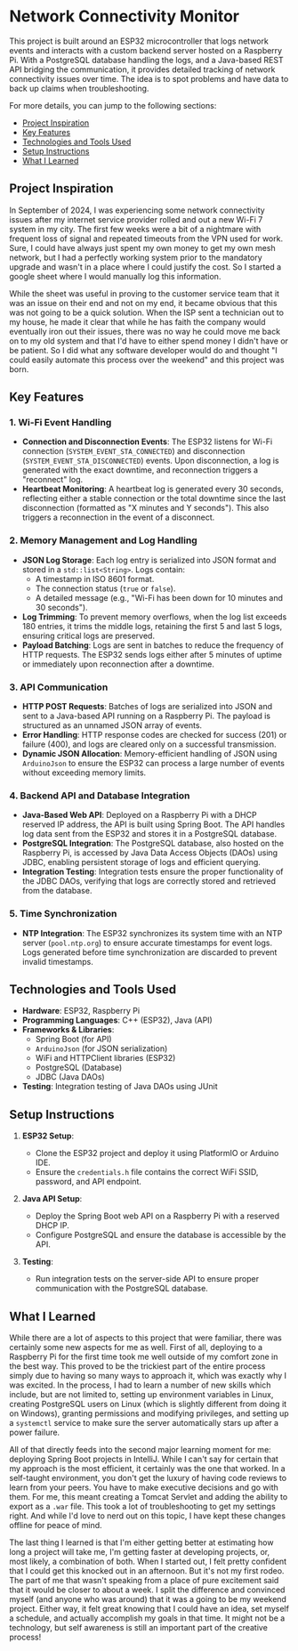 # Network Connectivity Monitor
This project is built around an ESP32 microcontroller that logs network events and interacts with a custom backend server hosted on a Raspberry Pi. With a PostgreSQL database handling the logs, and a Java-based REST API bridging the communication, it provides detailed tracking of network connectivity issues over time. The idea is to spot problems and have data to back up claims when troubleshooting.

For more details, you can jump to the following sections:

- [Project Inspiration](#project-inspiration)
- [Key Features](#key-features)
- [Technologies and Tools Used](#technologies-and-tools-used)
- [Setup Instructions](#setup-instructions)
- [What I Learned](#what-i-learned)

## Project Inspiration
In September of 2024, I was experiencing some network connectivity issues after my internet service provider rolled and out a new Wi-Fi 7 system in my city. The first few weeks were a bit of a nightmare with frequent loss of signal and repeated timeouts from the VPN used for work. Sure, I could have always just spent my own money to get my own mesh network, but I had a perfectly working system prior to the mandatory upgrade and wasn't in a place where I could justify the cost. So I started a google sheet where I would manually log this information.

While the sheet was useful in proving to the customer service team that it was an issue on their end and not on my end, it became obvious that this was not going to be a quick solution. When the ISP sent a technician out to my house, he made it clear that while he has faith the company would eventually iron out their issues, there was no way he could move me back on to my old system and that I'd have to either spend money I didn't have or be patient. So I did what any software developer would do and thought "I could easily automate this process over the weekend" and this project was born.


## Key Features

### 1. **Wi-Fi Event Handling**
   - **Connection and Disconnection Events**: The ESP32 listens for Wi-Fi connection (`SYSTEM_EVENT_STA_CONNECTED`) and disconnection (`SYSTEM_EVENT_STA_DISCONNECTED`) events. Upon disconnection, a log is generated with the exact downtime, and reconnection triggers a "reconnect" log.
   - **Heartbeat Monitoring**: A heartbeat log is generated every 30 seconds, reflecting either a stable connection or the total downtime since the last disconnection (formatted as "X minutes and Y seconds"). This also triggers a reconnection in the event of a disconnect.

### 2. **Memory Management and Log Handling**
   - **JSON Log Storage**: Each log entry is serialized into JSON format and stored in a `std::list<String>`. Logs contain:
     - A timestamp in ISO 8601 format.
     - The connection status (`true` or `false`).
     - A detailed message (e.g., "Wi-Fi has been down for 10 minutes and 30 seconds").
   - **Log Trimming**: To prevent memory overflows, when the log list exceeds 180 entries, it trims the middle logs, retaining the first 5 and last 5 logs, ensuring critical logs are preserved.
   - **Payload Batching**: Logs are sent in batches to reduce the frequency of HTTP requests. The ESP32 sends logs either after 5 minutes of uptime or immediately upon reconnection after a downtime.

### 3. **API Communication**
   - **HTTP POST Requests**: Batches of logs are serialized into JSON and sent to a Java-based API running on a Raspberry Pi. The payload is structured as an unnamed JSON array of events.
   - **Error Handling**: HTTP response codes are checked for success (201) or failure (400), and logs are cleared only on a successful transmission.
   - **Dynamic JSON Allocation**: Memory-efficient handling of JSON using `ArduinoJson` to ensure the ESP32 can process a large number of events without exceeding memory limits.

### 4. **Backend API and Database Integration**
   - **Java-Based Web API**: Deployed on a Raspberry Pi with a DHCP reserved IP address, the API is built using Spring Boot. The API handles log data sent from the ESP32 and stores it in a PostgreSQL database.
   - **PostgreSQL Integration**: The PostgreSQL database, also hosted on the Raspberry Pi, is accessed by Java Data Access Objects (DAOs) using JDBC, enabling persistent storage of logs and efficient querying.
   - **Integration Testing**: Integration tests ensure the proper functionality of the JDBC DAOs, verifying that logs are correctly stored and retrieved from the database.

### 5. **Time Synchronization**
   - **NTP Integration**: The ESP32 synchronizes its system time with an NTP server (`pool.ntp.org`) to ensure accurate timestamps for event logs. Logs generated before time synchronization are discarded to prevent invalid timestamps.
   
## Technologies and Tools Used

- **Hardware**: ESP32, Raspberry Pi
- **Programming Languages**: C++ (ESP32), Java (API)
- **Frameworks & Libraries**:
  - Spring Boot (for API)
  - `ArduinoJson` (for JSON serialization)
  - WiFi and HTTPClient libraries (ESP32)
  - PostgreSQL (Database)
  - JDBC (Java DAOs)
- **Testing**: Integration testing of Java DAOs using JUnit

## Setup Instructions

1. **ESP32 Setup**:
   - Clone the ESP32 project and deploy it using PlatformIO or Arduino IDE.
   - Ensure the `credentials.h` file contains the correct WiFi SSID, password, and API endpoint.

2. **Java API Setup**:
   - Deploy the Spring Boot web API on a Raspberry Pi with a reserved DHCP IP.
   - Configure PostgreSQL and ensure the database is accessible by the API.

3. **Testing**:
   - Run integration tests on the server-side API to ensure proper communication with the PostgreSQL database.

## What I Learned
While there are a lot of aspects to this project that were familiar, there was certainly some new aspects for me as well. First of all, deploying to a Raspberry Pi for the first time took me well outside of my comfort zone in the best way. This proved to be the trickiest part of the entire process simply due to having so many ways to approach it, which was exactly why I was excited. In the process, I had to learn a number of new skills which include, but are not limited to, setting up environment variables in Linux, creating PostgreSQL users on Linux (which is slightly different from doing it on Windows), granting permissions and modifying privileges, and setting up a `systemctl` service to make sure the server automatically stars up after a power failure.

All of that directly feeds into the second major learning moment for me: deploying Spring Boot projects in IntelliJ. While I can't say for certain that my approach is the most efficient, it certainly was the one that worked. In a self-taught environment, you don't get the luxury of having code reviews to learn from your peers. You have to make executive decisions and go with them. For me, this meant creating a Tomcat Servlet and adding the ability to export as a `.war` file. This took a lot of troubleshooting to get my settings right. And while I'd love to nerd out on this topic, I have kept these changes offline for peace of mind. 

The last thing I learned is that I'm either getting better at estimating how long a project will take me, I'm getting faster at developing projects, or, most likely, a combination of both. When I started out, I felt pretty confident that I could get this knocked out in an afternoon. But it's not my first rodeo. The part of me that wasn't speaking from a place of pure excitement said that it would be closer to about a week. I split the difference and convinced myself (and anyone who was around) that it was a going to be my weekend project. Either way, it felt great knowing that I could have an idea, set myself a schedule, and actually accomplish my goals in that time. It might not be a technology, but self awareness is still an important part of the creative process!
